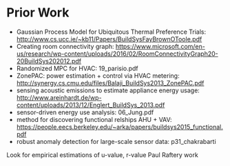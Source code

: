 # Prior Work

- Gaussian Process Model for Ubiquitous Thermal Preference Trials:
    http://www.cs.ucc.ie/~kb11/Papers/BuildSysFayBrownOToole.pdf
- Creating room connectivity graph:
    https://www.microsoft.com/en-us/research/wp-content/uploads/2016/02/RoomConnectivityGraph20-20BuildSys202012.pdf
- Randomized MPC for HVAC:
    19_parisio.pdf
- ZonePAC: power estimation + control via HVAC metering:
    http://synergy.cs.cmu.edu/files/Balaji_BuildSys2013_ZonePAC.pdf
- sensing acoustic emissions to estimate appliance energy usage:
    http://www.areinhardt.de/wp-content/uploads/2013/12/Englert_BuildSys_2013.pdf
- sensor-driven energy use analysis:
    06_Jung.pdf
- method for discovering functional relships AHU + VAV:
    https://people.eecs.berkeley.edu/~arka/papers/buildsys2015_functional.pdf
- robust anomaly detection for large-scale sensor data:
    p31_chakrabarti

Look for empirical estimations of u-value, r-value
Paul Raftery work
